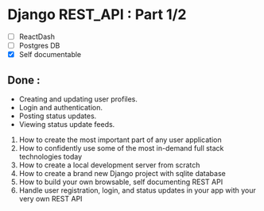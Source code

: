 # Django REST_API : Part 1/2

- [ ] ReactDash
- [ ] Postgres DB
- [x] Self documentable

## Done :

* Creating and updating user profiles.
* Login and authentication.
* Posting status updates.
* Viewing status update feeds.  


1. How to create the most important part of any user application
2. How to confidently use some of the most in-demand full stack technologies today
3. How to create a local development server from scratch
4. How to create a brand new Django project with sqlite database
5. How to build your own browsable, self documenting REST API
6. Handle user registration, login, and status updates in your app with your very own REST API

